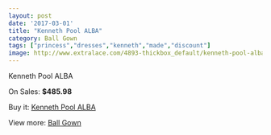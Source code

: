 ```yaml
---
layout: post
date: '2017-03-01'
title: "Kenneth Pool ALBA"
category: Ball Gown
tags: ["princess","dresses","kenneth","made","discount"]
image: http://www.extralace.com/4893-thickbox_default/kenneth-pool-alba.jpg
---
```

Kenneth Pool ALBA

On Sales: **$485.98**
<a href="https://www.extralace.com/ball-gown/2315-kenneth-pool-alba.html"><amp-img layout="responsive" width="600" height="600" src="//www.extralace.com/4893-thickbox_default/kenneth-pool-alba.jpg" alt="Kenneth Pool ALBA 0" /></a>

Buy it: [Kenneth Pool ALBA](https://www.extralace.com/ball-gown/2315-kenneth-pool-alba.html "Kenneth Pool ALBA")

View more: [Ball Gown](https://www.extralace.com/3-ball-gown "Ball Gown")